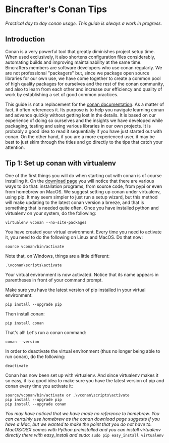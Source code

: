 Bincrafter's Conan Tips
=======================

*Practical day to day conan usage. This guide is always a work in progress.*

Introduction
------------

Conan is a very powerful tool that greatly diminishes project setup time. When used exclusively, it also shortens configuration files considerably, automating builds and improving maintainability at the same time. Bincrafters members are software developers who use conan regularly. We are not professional "packagers" but, since we package open source libraries for our own use, we have come together to create a common pool of high quality packages for ourselves and the rest of the conan community, and also to learn from each other and increase our efficiency and quality of work by establishing a set of good common practices.

This guide is not a replacement for the [conan documentation](http://docs.conan.io/en/latest/). As a matter of fact, it often references it. Its purpose is to help you navigate learning conan and advance quickly without getting lost in the details. It is based on our experience of doing so ourselves and the insights we have developed while packaging, testing and using various libraries in our own projects. It is probably a good idea to read it sequentially if you have just started out with conan. On the other hand, if you are a more experienced user, it may be best to just skim through the titles and go directly to the tips that catch your attention.

Tip 1: Set up conan with virtualenv
-----------------------------------
One of the first things you will do when starting out with conan is of course installing it. On the [download page](https://www.conan.io/downloads) you will notice that there are various ways to do that: installation programs, from source code, from pypi or even from homebrew on MacOS. We suggest setting up conan under virtualenv, using pip. It may seem simpler to just run a setup wizard, but this method will make updating to the latest conan version a breeze, and that is something that is needed quite often. Once you have installed python and virtualenv on your system, do the following:

	virtualenv vconan --no-site-packages
	
You have created your virtual environment. Every time you need to activate it, you need to do the following on Linux and MacOS. Do that now:

	source vconan/bin/activate
	
Note that, on Windows, things are a little different:

	.\vconan\scripts\activate
	
Your virtual environment is now activated. Notice that its name appears in parentheses in front of your command prompt.

Make sure you have the latest version of pip installed in your virtual environment:

	pip install --upgrade pip
	
Then install conan:

	pip install conan
	
That's all! Let's run a conan command:

	conan --version
	
In order to deactivate the virtual environment (thus no longer being able to run conan), do the following:

	deactivate
	
Conan has now been set up with virtualenv. And since virtualenv makes it so easy, it is a good idea to make sure you have the latest version of pip and conan every time you activate it:

	source/vconan/bin/activate or .\vconan\scripts\activate
	pip install --upgrade pip
	pip install --upgrade conan

*You may have noticed that we have made no reference to homebrew. You can certainly use homebrew as the conan download page suggests if you have a Mac, but we wanted to make the point that you do not have to. MacOS/OSX comes with Python preinstalled and you can install virtualenv directly there with easy_install and sudo*: `sudo pip easy_install virtualenv`
